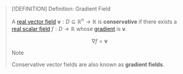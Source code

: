 >[!DEFINITION] Definition: Gradient Field
>
>A [real vector field](../Real%20Vector%20Field.md) $\boldsymbol{v}: D \subseteq \mathbb{R}^n \to \mathbb{R}$ is **conservative** if there exists a [real scalar field](../../Scalar%20Fields/Real%20Scalar%20Field.md) $f: D \to \mathbb{R}$ whose [gradient](../../Scalar%20Fields/Differentiation/Gradient.md) is $\boldsymbol{v}$.
>
>$$\nabla f = \boldsymbol{v}$$
>
>>[!NOTE]
>>
>>Conservative vector fields are also known as **gradient fields**.
>>
>